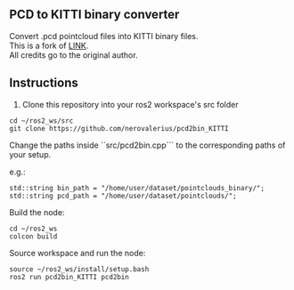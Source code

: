 ## PCD to KITTI binary converter

Convert .pcd pointcloud files into KITTI binary files.\
This is a fork of [LINK](https://github.com/leofansq/Tools_RosBag2KITTI/tree/master/pcd2bin). \
All credits go to the original author.

## Instructions

1. Clone this repository into your ros2 workspace's src folder
```
cd ~/ros2_ws/src
git clone https://github.com/nerovalerius/pcd2bin_KITTI
```

Change the paths inside ``src/pcd2bin.cpp``` to the corresponding paths of your setup. 

e.g.:

```
std::string bin_path = "/home/user/dataset/pointclouds_binary/";
std::string pcd_path = "/home/user/dataset/pointclouds/";
```

Build the node:
```
cd ~/ros2_ws
colcon build
```

Source workspace and run the node:
```
source ~/ros2_ws/install/setup.bash
ros2 run pcd2bin_KITTI pcd2bin
```